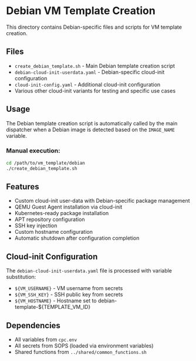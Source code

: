 # Debian VM Template Creation

This directory contains Debian-specific files and scripts for VM template creation.

## Files

- `create_debian_template.sh` - Main Debian template creation script
- `debian-cloud-init-userdata.yaml` - Debian-specific cloud-init configuration
- `cloud-init-config.yaml` - Additional cloud-init configuration
- Various other cloud-init variants for testing and specific use cases

## Usage

The Debian template creation script is automatically called by the main dispatcher when a Debian image is detected based on the `IMAGE_NAME` variable.

### Manual execution:
```bash
cd /path/to/vm_template/debian
./create_debian_template.sh
```

## Features

- Custom cloud-init user-data with Debian-specific package management
- QEMU Guest Agent installation via cloud-init
- Kubernetes-ready package installation
- APT repository configuration
- SSH key injection
- Custom hostname configuration
- Automatic shutdown after configuration completion

## Cloud-init Configuration

The `debian-cloud-init-userdata.yaml` file is processed with variable substitution:
- `${VM_USERNAME}` - VM username from secrets
- `${VM_SSH_KEY}` - SSH public key from secrets  
- `${VM_HOSTNAME}` - Hostname set to debian-template-${TEMPLATE_VM_ID}

## Dependencies

- All variables from `cpc.env`
- All secrets from SOPS (loaded via environment variables)
- Shared functions from `../shared/common_functions.sh`
